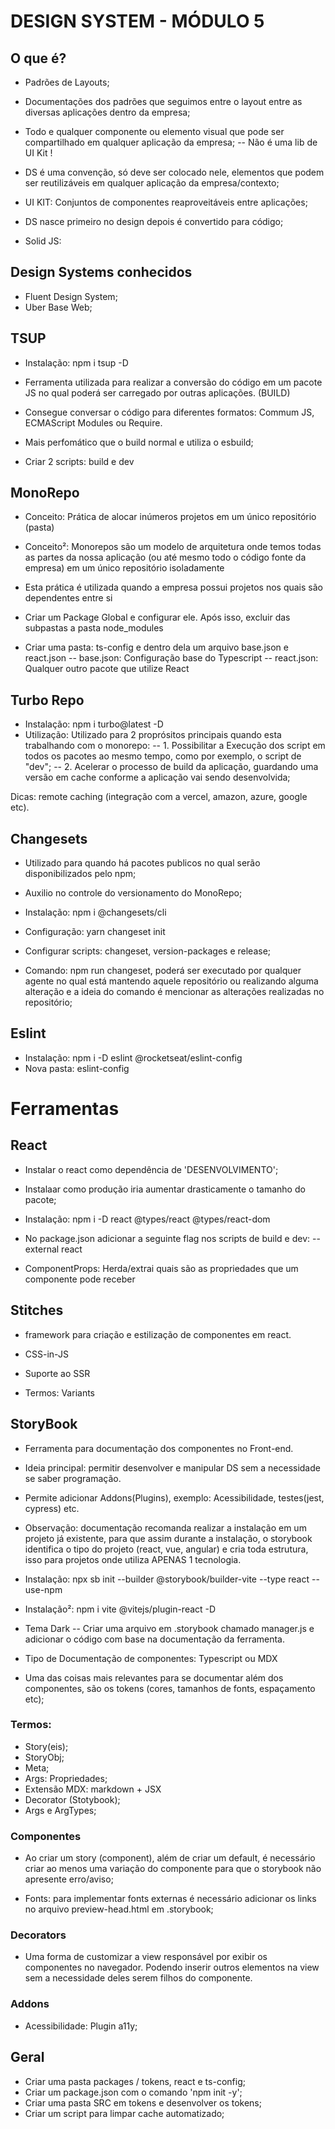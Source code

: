 # DESIGN SYSTEM - MÓDULO 5

## O que é?

 - Padrões de Layouts;
 - Documentações dos padrões que seguimos entre o layout entre as diversas aplicações dentro da empresa;

 - Todo e qualquer componente ou elemento visual que pode ser compartilhado em qualquer aplicação da empresa;
 -- Não é uma lib de UI Kit !

 - DS é uma convenção, só deve ser colocado nele, elementos que podem ser reutilizáveis em qualquer aplicação da empresa/contexto;

 - UI KIT: Conjuntos de componentes reaproveitáveis entre aplicações;

 - DS nasce primeiro no design depois é convertido para código;

 - Solid JS:

## Design Systems conhecidos
 
 - Fluent Design System;
 - Uber Base Web;

## TSUP
 - Instalação: npm i tsup -D
 - Ferramenta utilizada para realizar a conversão do código em um pacote JS no qual poderá ser carregado por outras aplicações. (BUILD)
 - Consegue conversar o código para diferentes formatos: Commum JS, ECMAScript Modules ou Require.
 - Mais perfomático que o build normal e utiliza o esbuild;

 - Criar 2 scripts: build e dev

## MonoRepo
 - Conceito: Prática de alocar inúmeros projetos em um único repositório (pasta)
 - Conceito²: Monorepos são um modelo de arquitetura onde temos todas as partes da nossa aplicação (ou até mesmo todo o código fonte da empresa) em um único repositório isoladamente

 - Esta prática é utilizada quando a empresa possui projetos nos quais são dependentes entre si
 
 - Criar um Package Global e configurar ele. Após isso, excluir das subpastas a pasta node_modules

 - Criar uma pasta: ts-config e dentro dela um arquivo base.json e react.json
 -- base.json: Configuração base do Typescript
 -- react.json: Qualquer outro pacote que utilize React

## Turbo Repo
 - Instalação: npm i turbo@latest -D
 - Utilização: Utilizado para 2 proprósitos principais quando esta trabalhando com o monorepo:
 -- 1. Possibilitar a Execução dos script em todos os pacotes ao mesmo tempo, como por exemplo, o script de "dev";
 -- 2. Acelerar o processo de build da aplicação, guardando uma versão em cache conforme a aplicação vai sendo desenvolvida;

 Dicas: remote caching (integração com a vercel, amazon, azure, google etc).

## Changesets
 - Utilizado para quando há pacotes publicos no qual serão disponibilizados pelo npm;
 - Auxilio no controle do versionamento do MonoRepo;
 
 - Instalação: npm i @changesets/cli
 - Configuração: yarn changeset init
 - Configurar scripts: changeset, version-packages e release;
 - Comando: npm run changeset, poderá ser executado por qualquer agente no qual está mantendo aquele repositório ou realizando alguma alteração e a ideia do comando é mencionar as alterações realizadas no repositório;


## Eslint
 - Instalação: npm i -D eslint @rocketseat/eslint-config
 - Nova pasta: eslint-config

# Ferramentas

## React
 - Instalar o react como dependência de 'DESENVOLVIMENTO';
 - Instalaar como produção iria aumentar drasticamente o tamanho do pacote;

 - Instalação: npm i -D react @types/react @types/react-dom

 - No package.json adicionar a seguinte flag nos scripts de build e dev: --external react

 - ComponentProps: Herda/extrai quais são as propriedades que um componente pode receber

## Stitches
 - framework para criação e estilização de componentes em react.
 - CSS-in-JS
 - Suporte ao SSR

 - Termos: Variants

## StoryBook
 - Ferramenta para documentação dos componentes no Front-end.
 - Ideia principal: permitir desenvolver e manipular DS sem a necessidade se saber programação.
 - Permite adicionar Addons(Plugins), exemplo: Acessibilidade, testes(jest, cypress) etc.

 - Observação: documentação recomanda realizar a instalação em um projeto já existente, para que assim durante a instalação, o storybook identifica o tipo do projeto (react, vue, angular) e cria toda estrutura, isso para projetos onde utiliza APENAS 1 tecnologia.

 - Instalação: npx sb init --builder @storybook/builder-vite --type react --use-npm
 - Instalação²: npm i vite @vitejs/plugin-react -D

 - Tema Dark
 -- Criar uma arquivo em .storybook chamado manager.js e adicionar o código com base na documentação da ferramenta.

 - Tipo de Documentação de componentes: Typescript ou MDX

 - Uma das coisas mais relevantes para se documentar além dos componentes, são os tokens (cores, tamanhos de fonts, espaçamento etc);

 ### Termos:
 - Story(eis); 
 - StoryObj; 
 - Meta;
 - Args: Propriedades;
 - Extensão MDX: markdown + JSX
 - Decorator (Stotybook);
 - Args e ArgTypes;

### Componentes
 - Ao criar um story (component), além de criar um default, é necessário criar ao menos uma variação do componente para que o storybook não apresente erro/aviso;

 - Fonts: para implementar fonts externas é necessário adicionar os links no arquivo preview-head.html em .storybook;

### Decorators
 - Uma forma de customizar a view responsável por exibir os componentes no navegador. Podendo inserir outros elementos na view sem a necessidade deles serem filhos do componente.

### Addons
 - Acessibilidade: Plugin a11y;

## Geral
 - Criar uma pasta packages / tokens, react e ts-config;
 - Criar um package.json com o comando 'npm init -y';
 - Criar uma pasta SRC em tokens e desenvolver os tokens;
 - Criar um script para limpar cache automatizado;